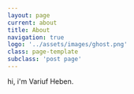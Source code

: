 ```yaml
---
layout: page
current: about
title: About
navigation: true
logo: '../assets/images/ghost.png'
class: page-template
subclass: 'post page'
---
```


hi, i'm Variuf Heben.


